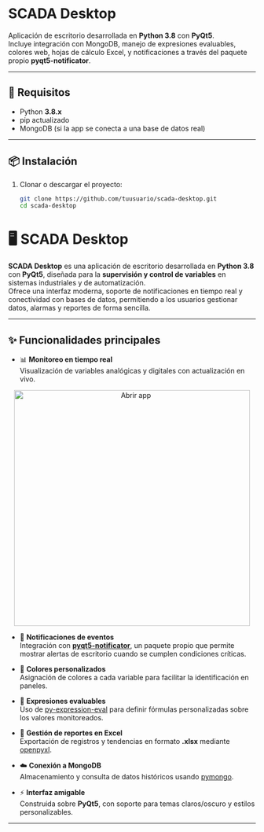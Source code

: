# SCADA Desktop

Aplicación de escritorio desarrollada en **Python 3.8** con **PyQt5**.  
Incluye integración con MongoDB, manejo de expresiones evaluables, colores web, hojas de cálculo Excel, y notificaciones a través del paquete propio **pyqt5-notificator**.

---

## 🚀 Requisitos

- Python **3.8.x**
- pip actualizado
- MongoDB (si la app se conecta a una base de datos real)

---

## 📦 Instalación

1. Clonar o descargar el proyecto:

   ```bash
   git clone https://github.com/tuusuario/scada-desktop.git
   cd scada-desktop
# 🖥️ SCADA Desktop

**SCADA Desktop** es una aplicación de escritorio desarrollada en **Python 3.8** con **PyQt5**, diseñada para la **supervisión y control de variables** en sistemas industriales y de automatización.  
Ofrece una interfaz moderna, soporte de notificaciones en tiempo real y conectividad con bases de datos, permitiendo a los usuarios gestionar datos, alarmas y reportes de forma sencilla.

---

## ✨ Funcionalidades principales

- 📊 **Monitoreo en tiempo real**  
Visualización de variables analógicas y digitales con actualización en vivo.
<p align="center">
  <img src="./docs/sensors.gif" width="480" alt="Abrir app">
</p>
  
- 🔔 **Notificaciones de eventos**  
  Integración con [**pyqt5-notificator**](https://github.com/AlejandroA714/pyqt5-notificator), un paquete propio que permite mostrar alertas de escritorio cuando se cumplen condiciones críticas.

- 🎨 **Colores personalizados**  
  Asignación de colores a cada variable para facilitar la identificación en paneles.

- 🧮 **Expresiones evaluables**  
  Uso de [py-expression-eval](https://pypi.org/project/py-expression-eval/) para definir fórmulas personalizadas sobre los valores monitoreados.

- 📑 **Gestión de reportes en Excel**  
  Exportación de registros y tendencias en formato **.xlsx** mediante [openpyxl](https://pypi.org/project/openpyxl/).

- ☁️ **Conexión a MongoDB**  
  Almacenamiento y consulta de datos históricos usando [pymongo](https://pypi.org/project/pymongo/).

- ⚡ **Interfaz amigable**  
  Construida sobre **PyQt5**, con soporte para temas claros/oscuro y estilos personalizables.

---